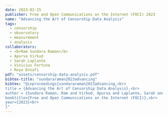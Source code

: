 ```yaml
---
date: 2023-02-15
publisher: Free and Open Communications on the Internet (FOCI) 2023
name: "Advancing the Art of Censorship Data Analysis"
tags:
  - censorship
  - observatory
  - measurement
  - analysis
collaborators:
  - <b>Ram Sundara Raman</b>
  - Apurva Virkud
  - Sarah Laplante
  - Vinicius Fortuna
  - Roya Ensafi
pdf: "assets/censorship-data-analysis.pdf"
bibtex-title: "sundararaman2023advancing"
bibtex: "@inproceedings{sundararaman2023advancing,<br>
title = {Advancing the Art of Censorship Data Analysis},<br>
author = {Sundara Raman, Ram and Virkud, Apurva and Laplante, Sarah and Fortuna, Vinicius and Ensafi, Roya},<br>
booktitle={Free and Open Communications on the Internet (FOCI)},<br>
year={2023}<br>
}"
---
```

